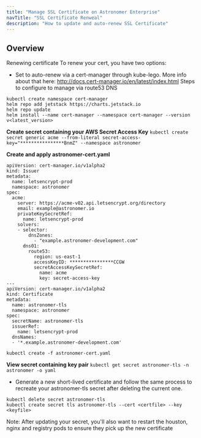 ```yaml
---
title: "Manage SSL Certificate on Astronomer Enterprise"
navTitle: "SSL Certificate Renweal"
description: "How to update and auto-renew SSL Certificate"
---
```


## Overview

Renewing certificate
To renew your cert, you have two options:
- Set to auto-renew via a cert-manager through kube-lego. More info about that here: http://docs.cert-manager.io/en/latest/index.html
Steps to configure to manage via route53 DNS

```
kubectl create namespace cert-manager
helm repo add jetstack https://charts.jetstack.io
helm repo update
helm install --name cert-manager --namespace cert-manager --version v<latest_version>
```

**Create secret containing your AWS Secret Access Key**
`kubectl create secret generic acme --from-literal secret-access-key="****************BnmZ" --namespace astronomer`

**Create and apply astronomer-cert.yaml**

```
apiVersion: cert-manager.io/v1alpha2
kind: Issuer
metadata:
  name: letsencrypt-prod
  namespace: astronomer
spec:
  acme:
    server: https://acme-v02.api.letsencrypt.org/directory
    email: example@astronomer.io
    privateKeySecretRef:
      name: letsencrypt-prod
    solvers:
    - selector:
        dnsZones:
          - "example.astronomer-development.com"
      dns01:
        route53:
          region: us-east-1
          accessKeyID: ****************CCGW
          secretAccessKeySecretRef:
            name: acme
            key: secret-access-key
---
apiVersion: cert-manager.io/v1alpha2
kind: Certificate
metadata:
  name: astronomer-tls
  namespace: astronomer
spec:
  secretName: astronomer-tls
  issuerRef:
    name: letsencrypt-prod
  dnsNames:
  - '*.example.astronomer-development.com'
```


`kubectl create -f astronomer-cert.yaml`

**View secret containing key pair** 
`kubectl get secret astronomer-tls -n astronomer -o yaml`


- Generate a new short-lived certificate and follow the same process to recreate your astronomer-tls secret after deleting the current one.


```
kubectl delete secret astronomer-tls
kubectl create secret tls astronomer-tls --cert <certfile> --key <keyfile>
```


Note: After updating your secret, you'll also want to restart the houston, nginx and registry pods to ensure they pick up the new certificate